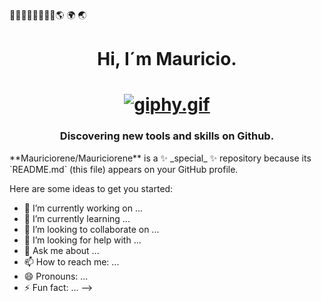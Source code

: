 👋👨🏻‍💻🧑🏻‍💻🍀🌎 🌍 🌏
    <h1 align="center">Hi, I´m Mauricio.</h1>
    <h1 align="center">[![giphy.gif](https://i.postimg.cc/02sQv0vX/giphy.gif)](https://postimg.cc/xq6YyHcL)
    <h3 align="center">Discovering new tools and skills on Github.
    </h3>
</div>  
**Mauriciorene/Mauriciorene** is a ✨ _special_ ✨ repository because its `README.md` (this file) appears on your GitHub profile.

Here are some ideas to get you started:

- 🔭 I’m currently working on ...
- 🌱 I’m currently learning ...
- 👯 I’m looking to collaborate on ...
- 🤔 I’m looking for help with ...
- 💬 Ask me about ...
- 📫 How to reach me: ...
- 😄 Pronouns: ...
- ⚡ Fun fact: ...
-->
